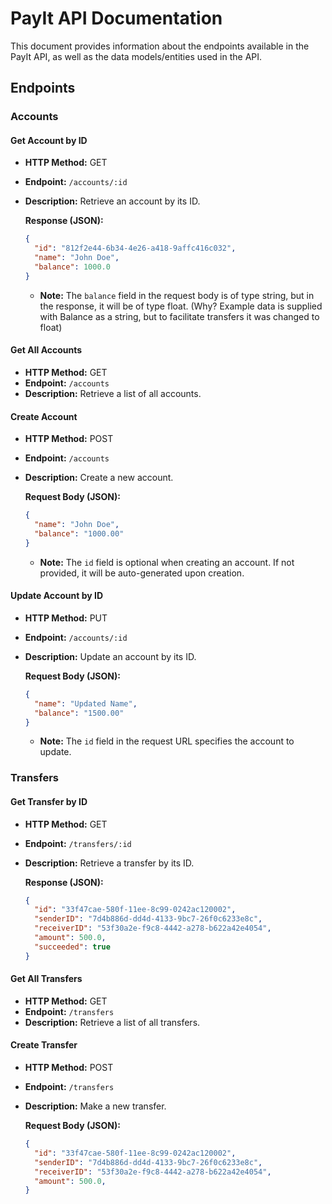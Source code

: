 # PayIt API Documentation

This document provides information about the endpoints available in the PayIt API, as well as the data models/entities used in the API.

## Endpoints

### Accounts

#### Get Account by ID

- **HTTP Method:** GET
- **Endpoint:** `/accounts/:id`
- **Description:** Retrieve an account by its ID.

  **Response (JSON):**

  ```json
  {
    "id": "812f2e44-6b34-4e26-a418-9affc416c032",
    "name": "John Doe",
    "balance": 1000.0
  }
  ```
    - **Note:** The `balance` field in the request body is of type string, but in the response, it will be of type float. (Why? Example data is supplied with Balance as a string, but to facilitate transfers it was changed to float)

#### Get All Accounts

- **HTTP Method:** GET
- **Endpoint:** `/accounts`
- **Description:** Retrieve a list of all accounts.

#### Create Account

- **HTTP Method:** POST
- **Endpoint:** `/accounts`
- **Description:** Create a new account.

  **Request Body (JSON):**
  
  ```json
  {
    "name": "John Doe",
    "balance": "1000.00"
  }
  ```

  - **Note:** The `id` field is optional when creating an account. If not provided, it will be auto-generated upon creation.


#### Update Account by ID

- **HTTP Method:** PUT
- **Endpoint:** `/accounts/:id`
- **Description:** Update an account by its ID.

  **Request Body (JSON):**
  
  ```json
  {
    "name": "Updated Name",
    "balance": "1500.00"
  }
  ```



  - **Note:** The `id` field in the request URL specifies the account to update.

### Transfers

#### Get Transfer by ID

- **HTTP Method:** GET
- **Endpoint:** `/transfers/:id`
- **Description:** Retrieve a transfer by its ID.

  **Response (JSON):**

  ```json
  {
    "id": "33f47cae-580f-11ee-8c99-0242ac120002",
    "senderID": "7d4b886d-dd4d-4133-9bc7-26f0c6233e8c",
    "receiverID": "53f30a2e-f9c8-4442-a278-b622a42e4054",
    "amount": 500.0,
    "succeeded": true
  }
  ```

#### Get All Transfers

- **HTTP Method:** GET
- **Endpoint:** `/transfers`
- **Description:** Retrieve a list of all transfers.

#### Create Transfer

- **HTTP Method:** POST
- **Endpoint:** `/transfers`
- **Description:** Make a new transfer.

  **Request Body (JSON):**
  
  ```json
  {
    "id": "33f47cae-580f-11ee-8c99-0242ac120002",
    "senderID": "7d4b886d-dd4d-4133-9bc7-26f0c6233e8c",
    "receiverID": "53f30a2e-f9c8-4442-a278-b622a42e4054",
    "amount": 500.0,
  }


